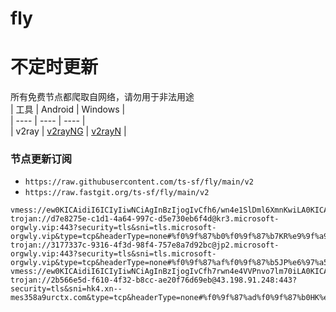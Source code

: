 # fly
# 不定时更新
所有免费节点都爬取自网络，请勿用于非法用途  
|  工具  | Android  | Windows  |  
|  ----  | ----   | ----  |  
| v2ray  | [v2rayNG](https://github.com/2dust/v2rayNG/releases) | [v2rayN](https://github.com/2dust/v2rayN/releases) |  
  
### 节点更新订阅  
- `https://raw.githubusercontent.com/ts-sf/fly/main/v2`  
- `https://raw.fastgit.org/ts-sf/fly/main/v2`  
``` 
vmess://ew0KICAidiI6ICIyIiwNCiAgInBzIjogIvCfh6/wn4e1SlDml6XmnKwiLA0KICAiYWRkIjogImpwNC5hZjQ5YzRlNGMyZWYuc2FuZmVuMDA0Lm1lIiwNCiAgInBvcnQiOiAiNDQzIiwNCiAgImlkIjogIjAwNGQ1ZWU2LTM4MWYtNGUyZi05NjBmLTFlZWEzM2M3Y2ZmNCIsDQogICJhaWQiOiAiMCIsDQogICJzY3kiOiBudWxsLA0KICAibmV0IjogInRjcCIsDQogICJ0eXBlIjogIiIsDQogICJob3N0IjogIiIsDQogICJwYXRoIjogIi8iLA0KICAidGxzIjogInRscyIsDQogICJzbmkiOiBudWxsDQp9
trojan://d7e8275e-c1d1-4a64-997c-d5e730eb6f4d@kr3.microsoft-orgwly.vip:443?security=tls&sni=tls.microsoft-orgwly.vip&type=tcp&headerType=none#%f0%9f%87%b0%f0%9f%87%b7KR%e9%9f%a9%e5%9b%bd
trojan://3177337c-9316-4f3d-98f4-757e8a7d92bc@jp2.microsoft-orgwly.vip:443?security=tls&sni=tls.microsoft-orgwly.vip&type=tcp&headerType=none#%f0%9f%87%af%f0%9f%87%b5JP%e6%97%a5%e6%9c%ac
vmess://ew0KICAidiI6ICIyIiwNCiAgInBzIjogIvCfh7rwn4e4VVPnvo7lm70iLA0KICAiYWRkIjogIjE5NS4xMjMuMjQzLjIxIiwNCiAgInBvcnQiOiAiMTAwMDAiLA0KICAiaWQiOiAiMWE3YzMwYWEtZjE4NS0xMWVkLWFhNWMtNTJhYzAwNjRmNTBhIiwNCiAgImFpZCI6ICIwIiwNCiAgInNjeSI6ICJhdXRvIiwNCiAgIm5ldCI6ICJ3cyIsDQogICJ0eXBlIjogIm5vbmUiLA0KICAiaG9zdCI6ICIiLA0KICAicGF0aCI6ICIvdnBuamFudGl0IiwNCiAgInRscyI6ICIiLA0KICAic25pIjogIiINCn0=
trojan://2b566e5d-f610-4f32-b8cc-ae20f76d69eb@43.198.91.248:443?security=tls&sni=hk4.xn--mes358a9urctx.com&type=tcp&headerType=none#%f0%9f%87%ad%f0%9f%87%b0HK%e9%a6%99%e6%b8%af
```
